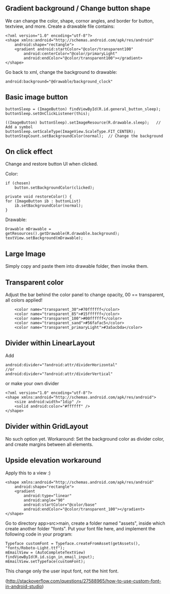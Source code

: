 ## Gradient background / Change button shape
We can change the color, shape, cornor angles, and border for button, textview, and more. Create a drawable file contains:
```
<?xml version="1.0" encoding="utf-8"?>
<shape xmlns:android="http://schemas.android.com/apk/res/android"
    android:shape="rectangle">
    <gradient android:startColor="@color/transparent100"
        android:centerColor="@color/primaryLight"
        android:endColor="@color/transparent100"></gradient>
</shape>
```
Go back to xml, change the background to drawable:
```
android:background="@drawable/background_clock"
```


## Basic image button
```
buttonSleep = (ImageButton) findViewById(R.id.general_button_sleep);
buttonSleep.setOnClickListener(this);

((ImageButton) buttonSleep).setImageResource(R.drawable.sleep);   // Add a symbol
buttonSleep.setScaleType(ImageView.ScaleType.FIT_CENTER);
buttonStepCount.setBackgroundColor(normal);  // Change the background
```

## On click effect

Change and restore button UI when clicked.

Color:
```
if (chosen)
    button.setBackgroundColor(clicked);

private void restoreColor() {
for (ImageButton ib : buttonList) 
    ib.setBackgroundColor(normal);
}
```
Drawable:
```
Drawable mDrawable = getResources().getDrawable(R.drawable.background);
textView.setBackground(mDrawable);
```

## Large Image
Simply copy and paste them into drawable folder, then invoke them.


## Transparent color

Adjust the bar behind the color panel to change opacity, 00 == transparent, all colors applied!
```
    <color name="transparent_30">#70ffffff</color>
    <color name="transparent_85">#15ffffff</color>
    <color name="transparent_100">#00ffffff</color>
    <color name="transparent_sand">#56fafac5</color>
    <color name="transparent_primaryLight">#3a5acbda</color>
```

## Divider within LinearLayout
Add
```
android:divider="?android:attr/dividerHorizontal" 
//or 
android:divider="?android:attr/dividerVertical"
```

or make your own divider
```
<?xml version="1.0" encoding="utf-8"?>
<shape xmlns:android="http://schemas.android.com/apk/res/android">
    <size android:width="1dip" />
    <solid android:color="#ffffff" />
</shape>
```


## Divider within GridLayout
No such option yet. Workaround: Set the background color as divider color, and create margins between all elements.


## Upside elevation workaround

Apply this to a view :)
```
<shape xmlns:android="http://schemas.android.com/apk/res/android"
    android:shape="rectangle">
    <gradient
        android:type="linear"
        android:angle="90"
        android:startColor="@color/base"
        android:endColor="@color/transparent_100"></gradient>
</shape>
```

Go to directory app>src>main, create a folder named "assets", inside which create another folder "fonts". Put your font file here, and implement the following code in your program: 

```
Typeface customFont = Typeface.createFromAsset(getAssets(), "fonts/Roboto-Light.ttf");
mEmailView = (AutoCompleteTextView) findViewById(R.id.sign_in_email_input);
mEmailView.setTypeface(customFont);
```

This change only the user input font, not the hint font.


(http://stackoverflow.com/questions/27588965/how-to-use-custom-font-in-android-studio)
